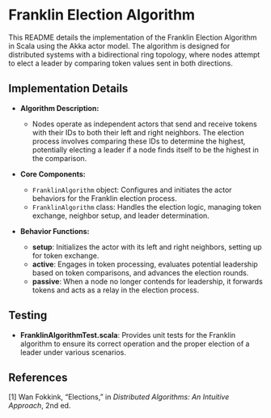 # Franklin Election Algorithm

This README details the implementation of the Franklin Election Algorithm in Scala using the Akka actor model. The algorithm is designed for distributed systems with a bidirectional ring topology, where nodes attempt to elect a leader by comparing token values sent in both directions.

## Implementation Details

- **Algorithm Description:**
  - Nodes operate as independent actors that send and receive tokens with their IDs to both their left and right neighbors. The election process involves comparing these IDs to determine the highest, potentially electing a leader if a node finds itself to be the highest in the comparison.

- **Core Components:**
  - `FranklinAlgorithm` object: Configures and initiates the actor behaviors for the Franklin election process.
  - `FranklinAlgorithm` class: Handles the election logic, managing token exchange, neighbor setup, and leader determination.

- **Behavior Functions:**
  - **setup**: Initializes the actor with its left and right neighbors, setting up for token exchange.
  - **active**: Engages in token processing, evaluates potential leadership based on token comparisons, and advances the election rounds.
  - **passive**: When a node no longer contends for leadership, it forwards tokens and acts as a relay in the election process.

## Testing

- **FranklinAlgorithmTest.scala**: Provides unit tests for the Franklin algorithm to ensure its correct operation and the proper election of a leader under various scenarios.

## References

[1] Wan Fokkink, “Elections,” in *Distributed Algorithms: An Intuitive Approach*, 2nd ed.
